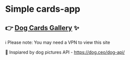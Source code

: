 # Simple cards-app

## 👉 [Dog Cards Gallery](https://catborn.github.io/salfa-cards/) ✨

ℹ️ Please note: You may need a VPN to view this site

🐩 Inspiared by dog pictures API - https://dog.ceo/dog-api/
